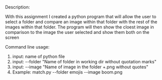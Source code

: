 Description:
  
  With this assignment I created a python program that will allow the user to select a folder and compare an image within that folder with the rest of the images within that folder. The program will then show the cloest image in comparison to the image the user selected and show them both on the screen






Command line usage:
1. input: name of python file
2. input: --folder "Name of folder in working dir without quotation marks"
3. input: --image "Name of image in the folder +.png without quotes"
4. Example: match.py --folder emojis --image boom.png
